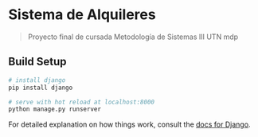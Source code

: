 # Sistema de Alquileres

> Proyecto final de cursada Metodología de Sistemas III UTN mdp

## Build Setup

``` bash
# install django
pip install django

# serve with hot reload at localhost:8000
python manage.py runserver

```

For detailed explanation on how things work, consult the [docs for Django](https://docs.djangoproject.com/en/1.11/).
